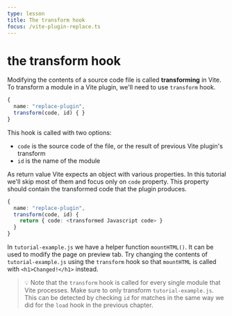 ```yaml
---
type: lesson
title: The transform hook
focus: /vite-plugin-replace.ts
---
```


# the transform hook

Modifying the contents of a source code file is called **transforming** in Vite. To transform a module in a Vite plugin, we'll need to use `transform` hook.

```ts add={3}
{
  name: "replace-plugin",
  transform(code, id) { }
}
```

This hook is called with two options:

- `code` is the source code of the file, or the result of previous Vite plugin's transform
- `id` is the name of the module

As return value Vite expects an object with various properties.
In this tutorial we'll skip most of them and focus only on `code` property. This property should contain the transformed code that the plugin produces.

```ts
{
  name: "replace-plugin",
  transform(code, id) {
    return { code: <transformed Javascript code> }
  }
}
```

In `tutorial-example.js` we have a helper function `mountHTML()`. It can be used to modify the page on preview tab. Try changing the contents of `tutorial-example.js` using the `transform` hook so that `mountHTML` is called with `<h1>Changed!</h1>` instead.

> 💡 Note that the `transform` hook is called for every single module that Vite processes. Make sure to only transform `tutorial-example.js`. This can be detected by checking `id` for matches in the same way we did for the `load` hook in the previous chapter.
